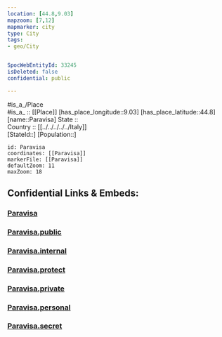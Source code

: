 ```yaml
---
location: [44.8,9.03] 
mapzoom: [7,12] 
mapmarker: city 
type: City
tags:
- geo/City


SpocWebEntityId: 33245
isDeleted: false
confidential: public

---
```

#is_a_/Place  
#is_a_ :: [[Place]] 
[has_place_longitude::9.03] 
[has_place_latitude::44.8] 
[name::Paravisa] 
State ::  
Country :: [[../../../../../Italy]]  
[StateId::] 
[Population::] 



```leaflet
id: Paravisa
coordinates: [[Paravisa]] 
markerFile: [[Paravisa]] 
defaultZoom: 11 
maxZoom: 18
```


## Confidential Links & Embeds: 

### [Paravisa](/_Standards/Earth/Continent/Europe/Europe~South/Italy/regions~Italy/Piedmont/Alessandria.Province/City/Paravisa.md) 

### [Paravisa.public](/_public/Earth/Continent/Europe/Europe~South/Italy/regions~Italy/Piedmont/Alessandria.Province/City/Paravisa.public.md) 

### [Paravisa.internal](/_internal/Earth/Continent/Europe/Europe~South/Italy/regions~Italy/Piedmont/Alessandria.Province/City/Paravisa.internal.md) 

### [Paravisa.protect](/_protect/Earth/Continent/Europe/Europe~South/Italy/regions~Italy/Piedmont/Alessandria.Province/City/Paravisa.protect.md) 

### [Paravisa.private](/_private/Earth/Continent/Europe/Europe~South/Italy/regions~Italy/Piedmont/Alessandria.Province/City/Paravisa.private.md) 

### [Paravisa.personal](/_personal/Earth/Continent/Europe/Europe~South/Italy/regions~Italy/Piedmont/Alessandria.Province/City/Paravisa.personal.md) 

### [Paravisa.secret](/_secret/Earth/Continent/Europe/Europe~South/Italy/regions~Italy/Piedmont/Alessandria.Province/City/Paravisa.secret.md)

